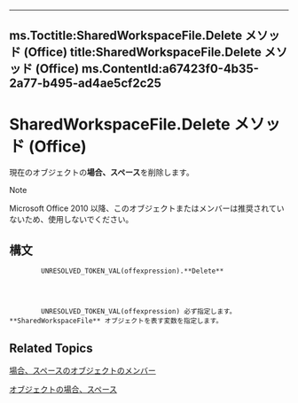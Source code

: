 

---
ms.Toctitle:SharedWorkspaceFile.Delete メソッド (Office)
title:SharedWorkspaceFile.Delete メソッド (Office)
ms.ContentId:a67423f0-4b35-2a77-b495-ad4ae5cf2c25
---
# SharedWorkspaceFile.Delete メソッド (Office)




現在のオブジェクトの**場合、スペース**を削除します。

>[!NOTE]
>Microsoft Office 2010 以降、このオブジェクトまたはメンバーは推奨されていないため、使用しないでください。





## 構文

            UNRESOLVED_TOKEN_VAL(offexpression).**Delete**




            UNRESOLVED_TOKEN_VAL(offexpression) 必ず指定します。**SharedWorkspaceFile** オブジェクトを表す変数を指定します。



## Related Topics

[場合、スペースのオブジェクトのメンバー](5d4b35b5-ef65-7b5b-917e-a0cc282f901f.md)

[オブジェクトの場合、スペース](44e0bbfa-145d-df71-928f-2333b54f1829.md)




